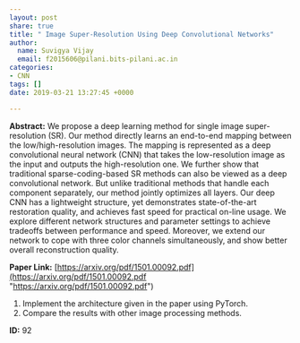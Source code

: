 ```yaml
---
layout: post
share: true
title: " Image Super-Resolution Using Deep Convolutional Networks"
author:
  name: Suvigya Vijay
  email: f2015606@pilani.bits-pilani.ac.in
categories:
- CNN
tags: []
date: 2019-03-21 13:27:45 +0000

---
```

**Abstract:** We propose a deep learning method for single image super-resolution (SR). Our method directly learns an end-to-end mapping between the low/high-resolution images. The mapping is represented as a deep convolutional neural network (CNN) that takes the low-resolution image as the input and outputs the high-resolution one. We further show that traditional sparse-coding-based SR methods can also be viewed as a deep convolutional network. But unlike traditional methods that handle each component separately, our method jointly optimizes all layers. Our deep CNN has a lightweight structure, yet demonstrates state-of-the-art restoration quality, and achieves fast speed for practical on-line usage. We explore different network structures and parameter settings to achieve tradeoffs between performance and speed. Moreover, we extend our network to cope with three color channels simultaneously, and show better overall reconstruction quality.

**Paper Link:** [https://arxiv.org/pdf/1501.00092.pdf](https://arxiv.org/pdf/1501.00092.pdf "https://arxiv.org/pdf/1501.00092.pdf")

1. Implement the architecture given in the paper using PyTorch.
2. Compare the results with other image processing methods.

**ID:** 92